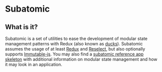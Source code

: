 # Subatomic

## What is it?

Subatomic is a set of utilities to ease the development of modular state management patterns with Redux (also known as [ducks](https://github.com/erikras/ducks-modular-redux)). Subatomic assumes the usage of at least [Redux](https://github.com/reactjs/redux) and [Reselect](https://github.com/reactjs/reselect), but also optionally supports [Immutable-js](https://github.com/facebook/immutable-js). You may also find a [subatomic reference app skeleton](https://github.com/andrew-codes/subatomic-reference-app) with additional information on modular state management and how it may look in an application.
